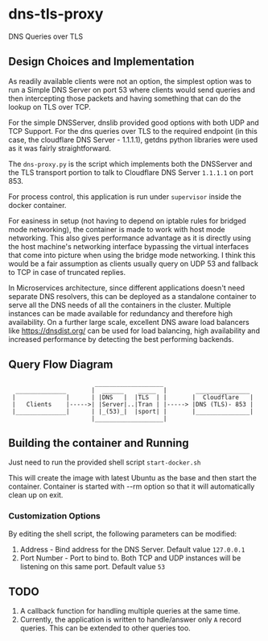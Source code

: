 # dns-tls-proxy
DNS Queries over TLS

## Design Choices and Implementation
As readily available clients were not an option, the simplest option was to run a Simple DNS Server on port 53 where clients would send queries and then intercepting those packets and having something that can do the lookup on TLS over TCP.

For the simple DNSServer, dnslib provided good options with both UDP and TCP Support.
For the dns queries over TLS to the required endpoint (in this case, the cloudflare DNS Server - 1.1.1.1), getdns python libraries were used as it was fairly straightforward.

The `dns-proxy.py` is the script which implements both the DNSServer and the TLS transport portion to talk to Cloudflare DNS Server `1.1.1.1` on port 853.

For process control, this application is run under `supervisor` inside the docker container.

For easiness in setup (not having to depend on iptable rules for bridged mode networking), the container is made to work with host mode networking. This also gives performance advantage as it is directly using the host machine's networking interface bypassing the virtual interfaces that come into picture when using the bridge mode networking. I think this would be a fair assumption as clients usually query on UDP 53 and fallback to TCP in case of truncated replies.

In Microservices architecture, since different applications doesn't need separate DNS resolvers, this can be deployed as a standalone container to serve all the DNS needs of all the containers in the cluster. Multiple instances can be made available for redundancy and therefore high availability. On a further large scale, excellent DNS aware load balancers like https://dnsdist.org/ can be used for load balancing, high availability and increased performance by detecting the best performing backends.


## Query Flow Diagram

                           
                            ___________________
      ______________       |  ______    _____  |        _______________ 
     |              |      | |DNS   |  |TLS  | |       |  Cloudflare   | 
     |   Clients    |----->| |Server|..|Tran | |-----> |DNS (TLS)- 853 |
     |______________|      | |_(53)_|  |sport| |       |_______________|
                           |___________________|
                           
## Building the container and Running
Just need to run the provided shell script
`start-docker.sh`

This will create the image with latest Ubuntu as the base and then start the container. Container is started with --rm option so that it will automatically clean up on exit.

### Customization Options
By editing the shell script, the following parameters can be modified:

1. Address - Bind address for the DNS Server. Default value `127.0.0.1`
1. Port Number - Port to bind to. Both TCP and UDP instances will be listening on this same port. Default value `53`

## TODO
1. A callback function for handling multiple queries at the same time.
1. Currently, the application is written to handle/answer only `A` record queries. This can be extended to other queries too.


